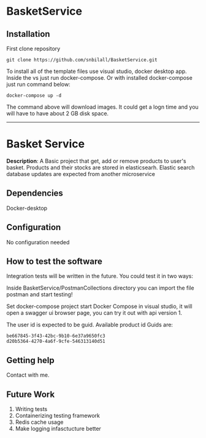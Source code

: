 # BasketService
## Installation

First clone repository
```
git clone https://github.com/snbilall/BasketService.git
```

To install all of the template files use visual studio, docker desktop app. Inside the vs just run docker-compose. Or with installed docker-compose just run command below:

```
docker-compose up -d
```

The command above will download images. It could get a logn time and you will have to have about 2 GB disk space.

----

# Basket Service

**Description**:  A Basic project that get, add or remove products to user's basket. Products and their stocks are stored in elasticsearh. Elastic search database updates are expected from another microservice

## Dependencies

Docker-desktop

## Configuration

No configuration needed

## How to test the software

Integration tests will be written in the future. You could test it in two ways:

Inside BasketService/PostmanCollections directory you can import the file postman and start testing!

Set docker-compose project start Docker Compose in visual studio, it will open a swagger ui browser page, you can try it out with api version 1.

The user id is expected to be guid.
Available product id Guids are:

```
be667845-3f43-42bc-9b10-6e37a9650fc3
d20b5364-4270-4a6f-9cfe-546313140d51
```

## Getting help

Contact with me.

## Future Work

1. Writing tests
2. Containerizing testing framework
3. Redis cache usage
4. Make logging infasctucture better
